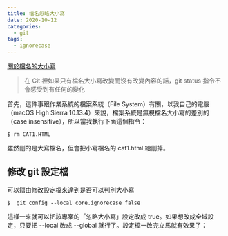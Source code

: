 ```yaml
---
title: 檔名忽略大小寫
date: 2020-10-12
categories:
  - git
tags:
  - ignorecase
---
```


[關於檔名的大小寫](https://gitbook.tw/posts/2018-06-05-case-sensitive)

> 在 Git 裡如果只有檔名大小寫改變而沒有改變內容的話，git status 指令不會感受到有任何的變化

首先，這件事跟作業系統的檔案系統（File System）有關，以我自己的電腦（macOS High Sierra 10.13.4）來說，檔案系統是無視檔名大小寫的差別的（case insensitive），所以當我執行下面這個指令：

```
$ rm CAT1.HTML
```

雖然刪的是大寫檔名，但會把小寫檔名的 cat1.html 給刪掉。

## 修改 git 設定檔

可以籍由修改設定檔來達到是否可以判別大小寫

```
$  git config --local core.ignorecase false
```

這樣一來就可以把該專案的「忽略大小寫」設定改成 true。如果想改成全域設定，只要把 --local 改成 --global 就行了。設定檔一改完立馬就有效果了：
